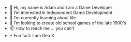 - 👋 Hi, my name is Adam and I am a Game Developer
- 👀 I’m interested in Independent Game Development
- 🌱 I’m currently learning about life
- 💞️ I’m looking to create old school games of the late 1900's
- 📫 How to reach me ... you can't
- ⚡ Fun fact: I am Gen X

<!---
NPSLLC/NPSLLC is a ✨ special ✨ repository because its `README.md` (this file) appears on your GitHub profile.
You can click the Preview link to take a look at your changes.
--->
